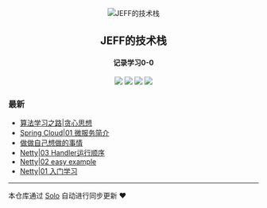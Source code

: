 <p align="center"><img alt="JEFF的技术栈" src="https://static.b3log.org/images/brand/solo-32.png"></p><h2 align="center">
JEFF的技术栈
</h2>

<h4 align="center">记录学习0-0</h4>
<p align="center"><a title="JEFF的技术栈" target="_blank" href="https://github.com/qq692310342/solo-blog"><img src="https://img.shields.io/github/last-commit/qq692310342/solo-blog.svg?style=flat-square&color=FF9900"></a>
<a title="GitHub repo size in bytes" target="_blank" href="https://github.com/qq692310342/solo-blog"><img src="https://img.shields.io/github/repo-size/qq692310342/solo-blog.svg?style=flat-square"></a>
<a title="Solo Version" target="_blank" href="https://github.com/b3log/solo/releases"><img src="https://img.shields.io/badge/solo-3.6.3-f1e05a.svg?style=flat-square&color=blueviolet"></a>
<a title="Hits" target="_blank" href="https://github.com/b3log/hits"><img src="https://hits.b3log.org/qq692310342/solo-blog.svg"></a></p>

### 最新

* [算法学习之路|贪心思想](http://www.jeffcc.top/articles/2019/08/12/1565581889329.html)
* [Spring Cloud|01 微服务简介](http://www.jeffcc.top/articles/2019/08/12/1565577772679.html)
* [做做自己想做的事情](http://www.jeffcc.top/articles/2019/08/10/1565425380569.html)
* [Netty|03 Handler运行顺序](http://www.jeffcc.top/articles/2019/08/10/1565412656919.html)
* [Netty|02 easy example](http://www.jeffcc.top/articles/2019/08/10/1565412597221.html)
* [Netty|01 入门学习](http://www.jeffcc.top/articles/2019/08/10/1565412546888.html)



---

本仓库通过 [Solo](https://github.com/b3log/solo) 自动进行同步更新 ❤️ 